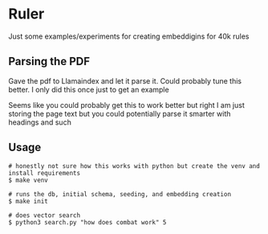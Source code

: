 # Ruler

Just some examples/experiments for creating embeddigins for 40k rules

## Parsing the PDF

Gave the pdf to Llamaindex and let it parse it. Could probably tune this better. I only did this once just to get an example

Seems like you could probably get this to work better but right I am just storing the page text but you could potentially parse it smarter with headings and such

## Usage
```
# honestly not sure how this works with python but create the venv and install requirements
$ make venv

# runs the db, initial schema, seeding, and embedding creation
$ make init

# does vector search
$ python3 search.py "how does combat work" 5
```
